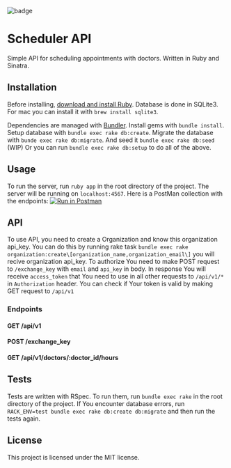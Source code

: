 ![badge](https://app.travis-ci.com/DominikAlberski/schedule_api.svg?branch=main)
# Scheduler API

Simple API for scheduling appointments with doctors. Written in Ruby and Sinatra.

## Installation

Before installing, [download and install Ruby](https://www.ruby-lang.org/en/documentation/installation/).
Database is done in SQLite3. For mac you can install it with `brew install sqlite3`.

Dependencies are managed with [Bundler](https://bundler.io/).
Install gems with `bundle install`.
Setup database with `bundle exec rake db:create`.
Migrate the database with `bunde exec rake db:migrate`.
And seed it `bundle exec rake db:seed` (WIP)
Or you can run `bundle exec rake db:setup` to do all of the above.

## Usage

To run the server, run `ruby app` in the root directory of the project.
The server will be running on `localhost:4567`.
Here is a PostMan collection with the endpoints: [![Run in Postman](https://run.pstmn.io/button.svg)](https://app.getpostman.com/run-collection/0b5b3b6b6b6b6b6b6b6b)

## API
To use API, you need to create a Organization and know this organization api_key.
You can do this by running rake task `bundle exec rake organization:create\[organization_name,organization_email\]` you will recive organization api_key.
To authorize You need to make POST request to `/exchange_key` with `email` and `api_key` in body.
In response You will receive `access_token` that You need to use in all other requests to `/api/v1/*` in `Authorization` header.
You can check if Your token is valid by making GET request to `/api/v1`

### Endpoints

#### GET /api/v1
#### POST /exchange_key
#### GET /api/v1/doctors/:doctor_id/hours

## Tests

Tests are written with RSpec. To run them, run `bundle exec rake` in the root directory of the project.
If You encounter database errors, run `RACK_ENV=test bundle exec rake db:create db:migrate` and then run the tests again.

## License

This project is licensed under the MIT license.
